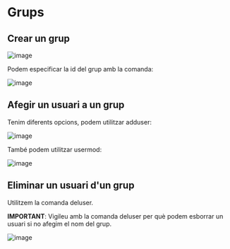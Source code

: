 # Grups

## Crear un grup

![image](https://github.com/XaSaFa/MP04/assets/110727546/69e71914-7773-4c39-90a4-c0abbf4bb046)

Podem especificar la id del grup amb la comanda:

![image](https://github.com/XaSaFa/MP04/assets/110727546/f944adc3-36ee-4fbd-a1f0-1baab72c9505)

## Afegir un usuari a un grup 

Tenim diferents opcions, podem utilitzar adduser:

![image](https://github.com/XaSaFa/MP04/assets/110727546/12cacc23-6c53-4e6c-b599-76fa74e2888b)

També podem utilitzar usermod:

![image](https://github.com/XaSaFa/MP04/assets/110727546/e0b0989e-3775-48db-89b9-a1fecba63ff7)

## Eliminar un usuari d'un grup

Utilitzem la comanda deluser.

**IMPORTANT**: Vigileu amb la comanda deluser per què podem esborrar un usuari si no afegim el nom del grup.

![image](https://github.com/XaSaFa/MP04/assets/110727546/c5e3745b-ae63-40ab-b18b-4170ad6280ac)
